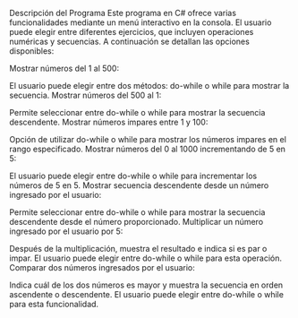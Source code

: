 Descripción del Programa
Este programa en C# ofrece varias funcionalidades mediante un menú interactivo en la consola. El usuario puede elegir entre diferentes ejercicios, que incluyen operaciones numéricas y secuencias. A continuación se detallan las opciones disponibles:

Mostrar números del 1 al 500:

El usuario puede elegir entre dos métodos: do-while o while para mostrar la secuencia.
Mostrar números del 500 al 1:

Permite seleccionar entre do-while o while para mostrar la secuencia descendente.
Mostrar números impares entre 1 y 100:

Opción de utilizar do-while o while para mostrar los números impares en el rango especificado.
Mostrar números del 0 al 1000 incrementando de 5 en 5:

El usuario puede elegir entre do-while o while para incrementar los números de 5 en 5.
Mostrar secuencia descendente desde un número ingresado por el usuario:

Permite seleccionar entre do-while o while para mostrar la secuencia descendente desde el número proporcionado.
Multiplicar un número ingresado por el usuario por 5:

Después de la multiplicación, muestra el resultado e indica si es par o impar. El usuario puede elegir entre do-while o while para esta operación.
Comparar dos números ingresados por el usuario:

Indica cuál de los dos números es mayor y muestra la secuencia en orden ascendente o descendente. El usuario puede elegir entre do-while o while para esta funcionalidad.
